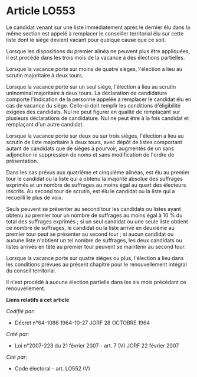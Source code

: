# Article LO553

Le candidat venant sur une liste immédiatement après le dernier élu dans la même section est appelé à remplacer le conseiller
territorial élu sur cette liste dont le siège devient vacant pour quelque cause que ce soit.

Lorsque les dispositions du premier alinéa ne peuvent plus être appliquées, il est procédé dans les trois mois de la vacance
à des élections partielles.

Lorsque la vacance porte sur moins de quatre sièges, l'élection a lieu au scrutin majoritaire à deux tours.

Lorsque la vacance porte sur un seul siège, l'élection a lieu au scrutin uninominal majoritaire à deux tours. La déclaration
de candidature comporte l'indication de la personne appelée à remplacer le candidat élu en cas de vacance du siège. Celle-ci
doit remplir les conditions d'éligibilité exigées des candidats. Nul ne peut figurer en qualité de remplaçant sur plusieurs
déclarations de candidature. Nul ne peut être à la fois candidat et remplaçant d'un autre candidat.

Lorsque la vacance porte sur deux ou sur trois sièges, l'élection a lieu au scrutin de liste majoritaire à deux tours, avec
dépôt de listes comportant autant de candidats que de sièges à pourvoir, augmentés de un sans adjonction ni suppression de
noms et sans modification de l'ordre de présentation.

Dans les cas prévus aux quatrième et cinquième alinéas, est élu au premier tour le candidat ou la liste qui a obtenu la
majorité absolue des suffrages exprimés et un nombre de suffrages au moins égal au quart des électeurs inscrits. Au second
tour de scrutin, est élu le candidat ou la liste qui a recueilli le plus de voix.

Seuls peuvent se présenter au second tour les candidats ou listes ayant obtenu au premier tour un nombre de suffrages au
moins égal à 10 % du total des suffrages exprimés ; si un seul candidat ou une seule liste obtient ce nombre de suffrages, le
candidat ou la liste arrivé en deuxième au premier tour peut se présenter au second tour ; si aucun candidat ou aucune liste
n'obtient un tel nombre de suffrages, les deux candidats ou listes arrivés en tête au premier tour peuvent se maintenir au
second tour.

Lorsque la vacance porte sur quatre sièges ou plus, l'élection a lieu dans les conditions prévues au présent chapitre pour le
renouvellement intégral du conseil territorial.

Il n'est procédé à aucune élection partielle dans les six mois précédant ce renouvellement.

**Liens relatifs à cet article**

_Codifié par_:

  - Décret n°64-1086 1964-10-27 JORF 28 OCTOBRE 1964

_Créé par_:

  - Loi n°2007-223 du 21 février 2007 - art. 7 (V) JORF 22 février 2007

_Cité par_:

  - Code électoral - art. LO552 (V)
